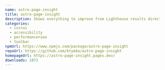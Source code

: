 ```yaml
---
name: astro-page-insight
title: astro-page-insight
description: Shows everything to improve from Lighthouse results directly on the page.
categories:
  - css+ui
  - accessibility
  - performance+seo
  - toolbar
npmUrl: https://www.npmjs.com/package/astro-page-insight
repoUrl: https://github.com/ktym4a/astro-page-insight
homepageUrl: https://astro-page-insight.pages.dev/
downloads: 1872
---
```

